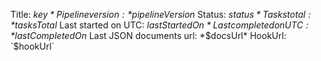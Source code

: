 Title: *$key*
Pipeline version: *$pipelineVersion*
Status: *$status*
Tasks total: *$tasksTotal*
Last started on UTC: *$lastStartedOn*
Last completed on UTC: *$lastCompletedOn*
Last JSON documents url: *$docsUrl*
HookUrl: `$hookUrl`